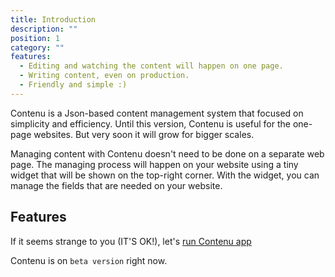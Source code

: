 ```yaml
---
title: Introduction
description: ""
position: 1
category: ""
features:
  - Editing and watching the content will happen on one page.
  - Writing content, even on production.
  - Friendly and simple :)
---
```


<!-- class="light-img" -->
<!-- <img src="/preview.png" /> -->

Contenu is a Json-based content management system that focused on simplicity and efficiency. Until this version, Contenu is useful for the one-page websites. But very soon it will grow for bigger scales.

Managing content with Contenu doesn't need to be done on a separate web page. The managing process will happen on your website using a tiny widget that will be shown on the top-right corner. With the widget, you can manage the fields that are needed on your website.

## Features

<list :items="features"></list>

If it seems strange to you (IT'S OK!), let's [run Contenu app](/setup)

<alert>

Contenu is on `beta version` right now.

</alert>
